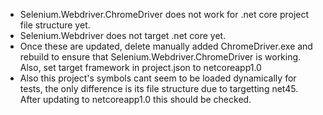- Selenium.Webdriver.ChromeDriver does not work for .net core project file structure yet.
- Selenium.Webdriver does not target .net core yet.
- Once these are updated, delete manually added ChromeDriver.exe and rebuild to ensure that Selenium.Webdriver.ChromeDriver is working. 
  Also, set target framework in project.json to netcoreapp1.0
- Also this project's symbols cant seem to be loaded dynamically for tests, the only difference is its file structure due to targetting net45. 
  After updating to netcoreapp1.0 this should be checked.
